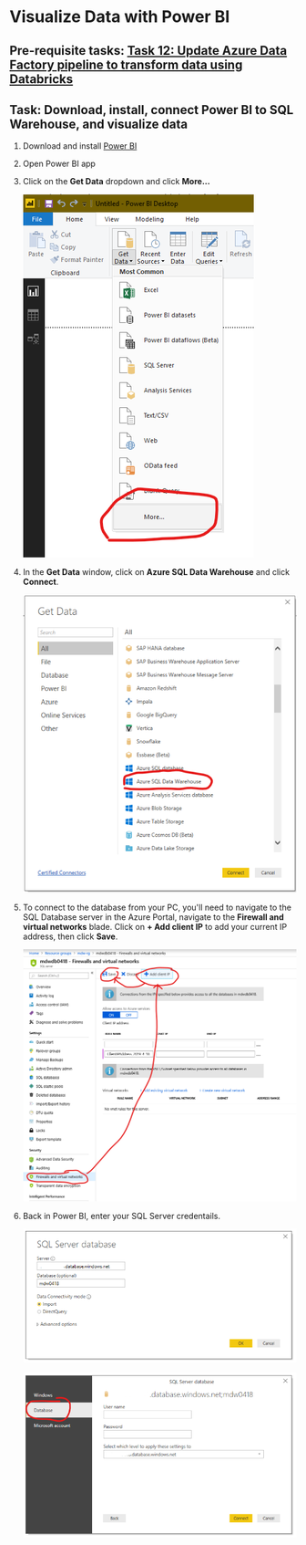 # Visualize Data with Power BI

## Pre-requisite tasks: [Task 12: Update Azure Data Factory pipeline to transform data using Databricks](../azure-data-factory-v2/transform-data-using-databricks.md)

## Task: Download, install, connect Power BI to SQL Warehouse, and visualize data

1. Download and install [Power BI](https://powerbi.microsoft.com/en-us/downloads/)

1. Open Power BI app

1. Click on the **Get Data** dropdown and click **More...**

    ![](media/1.png)

1. In the **Get Data** window, click on **Azure SQL Data Warehouse** and click **Connect**.

    ![](media/2.png)

1. To connect to the database from your PC, you'll need to navigate to the SQL Database server in the Azure Portal, navigate to the **Firewall and virtual networks** blade. Click on **+ Add client IP** to add your current IP address, then click **Save**.

    ![](media/3.png)

1. Back in Power BI, enter your SQL Server credentails.

    ![](media/4.png)

    ![](media/5.png)
